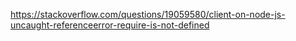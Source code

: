 https://stackoverflow.com/questions/19059580/client-on-node-js-uncaught-referenceerror-require-is-not-defined

